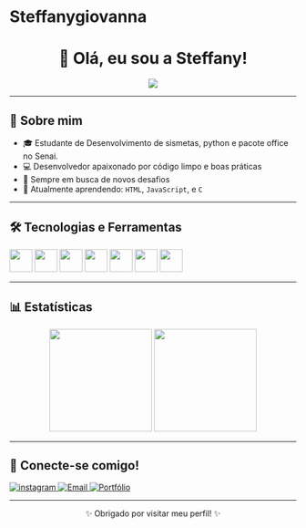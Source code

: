 # Steffanygiovanna

<h1 align="center">👋 Olá, eu sou a Steffany!</h1>

<p align="center">
  <img src="https://readme-typing-svg.herokuapp.com/?color=00F7FF&size=22&center=true&vCenter=true&lines=Estudante+de+desenvolvimento;Seja+bem+vindo;Qualquer+duvida+chama+😁!" />
</p>

---

## 🚀 Sobre mim

- 🎓 Estudante de Desenvolvimento de sismetas, python e pacote office no Senai.
- 💻 Desenvolvedor apaixonado por código limpo e boas práticas
- 🎯 Sempre em busca de novos desafios
- 🧠 Atualmente aprendendo: `HTML`, `JavaScript`, e `C`

---

## 🛠️ Tecnologias e Ferramentas

<div align="left">
  <img src="https://cdn.jsdelivr.net/gh/devicons/devicon/icons/javascript/javascript-original.svg" width="40" />
  <img src="https://cdn.jsdelivr.net/gh/devicons/devicon/icons/typescript/typescript-original.svg" width="40" />
  <img src="https://cdn.jsdelivr.net/gh/devicons/devicon/icons/react/react-original.svg" width="40" />
  <img src="https://cdn.jsdelivr.net/gh/devicons/devicon/icons/nodejs/nodejs-original.svg" width="40" />
  <img src="https://cdn.jsdelivr.net/gh/devicons/devicon/icons/python/python-original.svg" width="40" />
  <img src="https://cdn.jsdelivr.net/gh/devicons/devicon/icons/docker/docker-original.svg" width="40" />
  <img src="https://cdn.jsdelivr.net/gh/devicons/devicon/icons/git/git-original.svg" width="40" />
</div>

---

## 📊 Estatísticas

<div align="center">
  <img height="180em" src="https://github-readme-stats.vercel.app/api?username=SEU-USUARIO&show_icons=true&theme=tokyonight" />
  <img height="180em" src="https://github-readme-stats.vercel.app/api/top-langs/?username=SEU-USUARIO&layout=compact&theme=tokyonight" />
</div>

---

## 🤝 Conecte-se comigo!

<p align="left">
  <a href="https://www.instagram.com/im_teffyxhw/" target="_blank">
    <img alt="instagram" src="https://i.pinimg.com/736x/2e/28/d3/2e28d3cb73f7abe0f8ed668ebf200c94.jpg" />
  </a>
  <a href="mailto:steffanygiovannasouza@gmail.com">
    <img alt="Email" src="https://img.shields.io/badge/Gmail-red?style=for-the-badge&logo=gmail&logoColor=white" />
  </a>
  <a href="https://github.com/steffanygiovanna" target="_blank">
    <img alt="Portfólio" src="https://img.shields.io/badge/Portf%C3%B3lio-000?style=for-the-badge&logo=firefox&logoColor=white" />
  </a>
</p>

---

<p align="center">✨ Obrigado por visitar meu perfil! ✨</p>
